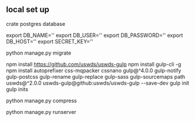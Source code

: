 

## local set up

crate postgres database

export DB_NAME=''
export DB_USER=''
export DB_PASSWORD=''
export DB_HOST=''
export SECRET_KEY=''

python manage.py migrate

npm install
https://github.com/uswds/uswds-gulp
npm install gulp-cli -g
npm install autoprefixer css-mqpacker cssnano gulp@^4.0.0 gulp-notify gulp-postcss gulp-rename gulp-replace gulp-sass gulp-sourcemaps path uswds@^2.0.0 uswds-gulp@github:uswds/uswds-gulp --save-dev
gulp init
gulp inits

python manage.py compress

python manage.py runserver


